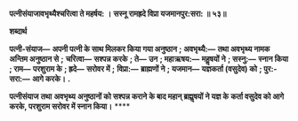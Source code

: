 **पत्नीसंयाजावभृथ्यैश्चरित्वा ते महर्षय: ।** **सस्नू रामह्रदे विप्रा यजमानपुर:सरा: ॥ ५३॥** 

**शब्दार्थ** 

**पत्नी-संयाज—** **अपनी पत्नी के साथ मिलकर किया गया अनुष्ठान** **; अवभृथ्यै:—** **तथा अवभृथ्य नामक अन्तिम अनुष्ठान से** **;** **चरित्वा—** **सश्पन्न करके** **; ते—** **उन** **; महाऋषय:—** **महॢषयों ने** **; सस्नु:—** **स्नान किया** **; राम—** **परशुराम के** **; ह्रदे—** **सरोवर में** **;** **विप्रा:—** **ब्राह्मणों ने** **; यजमान—** **यज्ञकर्ता (वसुदेव) को** **; पुर:-सरा:—** **आगे करके।** **.** 

**पत्नीसंयाज** **तथा** **अवभृथ्य** **अनुष्ठानों को सश्पन्न कराने के बाद महान् ब्रह्मॢषयों ने यज्ञ के** **कर्ता वसुदेव को आगे करके, परशुराम सरोवर में स्नान किया।** **** 